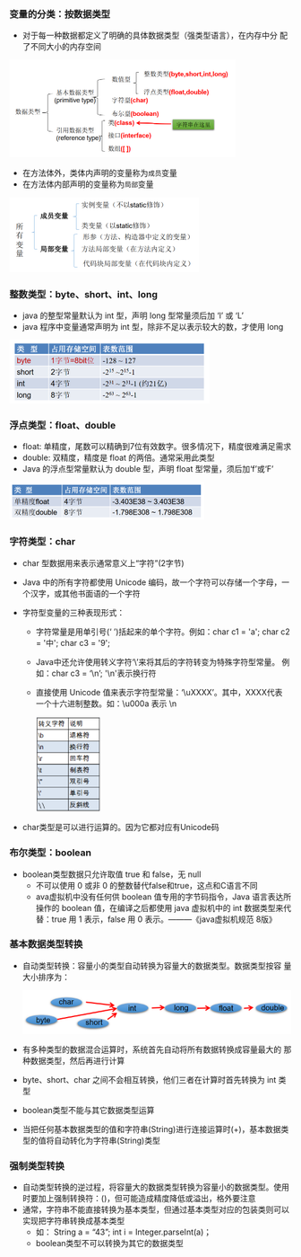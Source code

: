 ### 变量的分类：按数据类型

- 对于每一种数据都定义了明确的具体数据类型（强类型语言），在内存中分
    配了不同大小的内存空间

<img src="Variable.assets/image-20201017222722921.png" alt="image-20201017222722921" style="zoom:50%;" />

- 在方法体外，类体内声明的变量称为`成员`变量
- 在方法体内部声明的变量称为`局部`变量

<img src="Variable.assets/image-20201017223313533.png" alt="image-20201017223313533" style="zoom:50%;" />

### 整数类型：byte、short、int、long

- java 的整型常量默认为 int 型，声明 long 型常量须后加 ‘l’ 或 ‘L’ 
- java 程序中变量通常声明为 int 型，除非不足以表示较大的数，才使用 long

<img src="Variable.assets/image-20201017223432600.png" alt="image-20201017223432600" style="zoom:50%;" />

### 浮点类型：float、double

- float: 单精度，尾数可以精确到7位有效数字。很多情况下，精度很难满足需求
- double: 双精度，精度是 float 的两倍。通常采用此类型
- Java 的浮点型常量默认为 double 型，声明 float 型常量，须后加‘f’或‘F’

<img src="Variable.assets/image-20201017223628763.png" alt="image-20201017223628763" style="zoom:50%;" />

### 字符类型：char

- char 型数据用来表示通常意义上“字符”(2字节)

- Java 中的所有字符都使用 Unicode 编码，故一个字符可以存储一个字母，一个汉字，或其他书面语的一个字符

- 字符型变量的三种表现形式：

    - 字符常量是用单引号(‘ ’)括起来的单个字符。例如：char c1 = 'a';   char c2 
        = '中'; char c3 =  '9';

    - Java中还允许使用转义字符‘\’来将其后的字符转变为特殊字符型常量。
        例如：char c3 = ‘\n’;  '\n'表示换行符

    - 直接使用 Unicode 值来表示字符型常量：‘\uXXXX’。其中，XXXX代表
        一个十六进制整数。如：\u000a 表示 \n

        <img src="Variable.assets/image-20201017223903187.png" alt="image-20201017223903187" style="zoom: 67%;" />

- char类型是可以进行运算的。因为它都对应有Unicode码

### 布尔类型：boolean

- boolean类型数据只允许取值 true 和 false，无 null
    - 不可以使用 0 或非 0 的整数替代false和true，这点和C语言不同
    - ava虚拟机中没有任何供 boolean 值专用的字节码指令，Java 语言表达所操作的 boolean 值，在编译之后都使用 java 虚拟机中的 int 数据类型来代替：true 用 1 表示，false 用 0 表示。———《java虚拟机规范 8版》

### 基本数据类型转换

- 自动类型转换：容量小的类型自动转换为容量大的数据类型。数据类型按容
    量大小排序为：

    <img src="Variable.assets/image-20201017225859621.png" alt="image-20201017225859621" style="zoom:67%;" />

- 有多种类型的数据混合运算时，系统首先自动将所有数据转换成容量最大的
    那种数据类型，然后再进行计算

- byte、short、char 之间不会相互转换，他们三者在计算时首先转换为 int 类型

- boolean类型不能与其它数据类型运算

- 当把任何基本数据类型的值和字符串(String)进行连接运算时(+)，基本数据类
    型的值将自动转化为字符串(String)类型

### 强制类型转换

- 自动类型转换的逆过程，将容量大的数据类型转换为容量小的数据类型。使用时要加上强制转换符：()，但可能造成精度降低或溢出，格外要注意
- 通常，字符串不能直接转换为基本类型，但通过基本类型对应的包装类则可以实现把字符串转换成基本类型
    - 如： String a = “43”; int i = Integer.parseInt(a)；
    - boolean类型不可以转换为其它的数据类型





















